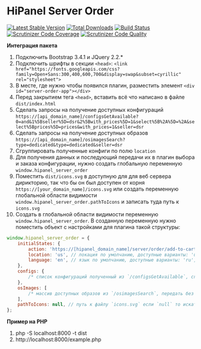 # HiPanel Server Order

[![Latest Stable Version](https://poser.pugx.org/hiqdev/hipanel-server-order/v/stable)](https://packagist.org/packages/hiqdev/hipanel-server-order)
[![Total Downloads](https://poser.pugx.org/hiqdev/hipanel-server-order/downloads)](https://packagist.org/packages/hiqdev/hipanel-server-order)
[![Build Status](https://img.shields.io/travis/hiqdev/hipanel-server-order.svg)](https://travis-ci.org/hiqdev/hipanel-server-order)
[![Scrutinizer Code Coverage](https://img.shields.io/scrutinizer/coverage/g/hiqdev/hipanel-server-order.svg)](https://scrutinizer-ci.com/g/hiqdev/hipanel-server-order/)
[![Scrutinizer Code Quality](https://img.shields.io/scrutinizer/g/hiqdev/hipanel-server-order.svg)](https://scrutinizer-ci.com/g/hiqdev/hipanel-server-order/)

**Интеграция пакета**

1. Подключить Bootstrap 3.4.1 и JQuery 2.2.*
2. Подключить шрифты в секции `<head>`: `<link href="https://fonts.googleapis.com/css?family=Open+Sans:300,400,600,700&display=swap&subset=cyrillic" rel="stylesheet">`
3. В месте, где нужно чтобы появился плагин, разместить элемент `<div id="server-order-app"></div>`
4. Перед закрытием тега `<head>`, вставить всё что написано в файле `dist/index.html`
5. Сделать запросы на получение доступных конфигураций `https://[api_domain_name]/configsGetAvailable?0=and&1%5Bseller%5D=dsr&2%5Bwith_prices%5D=1&select%5B%2A%5D=%2A&select%5Bprices%5D=prices&with_prices=1&seller=dsr`
6. Сделать запросы на получение доступных образов `https://[api_domain_name]/osimagesSearch?type=dedicated&type=dedicated&seller=dsr`
7. Сгруппировать полученные конфиги по полю `location`
8. Для получения данных и последующий передачи их в плагин выбора и заказа конфигурации, нужно создать глобальную переменную `window.hipanel_server_order`
9. Поместить `dist/icons.svg` в доступную для для веб сервера дирикторию, так что бы он был доступен от корня  `https://[your_domain_name]/icons.svg` или создать переменную глобальной области видимости `window.hipanel_server_order.pathToIcons` и записать туда путь к `icons.svg`
10. Создать в глобальной области видимости переменную `window.hipanel_server_order`. В созданную переменную нужно поместить объект с настройками для плагина такой структуры:
```javascript
window.hipanel_server_order = {
    initialStates: {
        action: 'https://[hipanel_domain_name]/server/order/add-to-cart-dedicated', // действие формы для заказа
        location: 'us', // локация по умолчанию, доступные варианты: 'us', 'nl'
        language: 'en', // язык по умолчанию, доступные варианты: 'ru', 'en'
    },
    configs: {
        /* список конфигураций полученный из `/configsGetAvailable`, сгруппированных по локации, пример в `src/index.js:17` */
    },
    osImages: [
        /* массив доступных образов из `/osimagesSearch`, передать без модификации */
    ],
    pathToIcons: null, // путь к файлу `icons.svg` если `null` то искать `https://[your_domain_name]/icons.svg`
};
```

**Пример на PHP**

1. php -S localhost:8000 -t dist
2. http://localhost:8000/example.php
